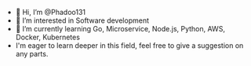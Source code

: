 - 👋 Hi, I’m @Phadoo131
- 👀 I’m interested in Software development
- 🌱 I’m currently learning Go, Microservice, Node.js, Python, AWS, Docker, Kubernetes
- I'm eager to learn deeper in this field, feel free to give a suggestion on any parts.


<!---
Phadoo131/Phadoo131 is a ✨ special ✨ repository because its `README.md` (this file) appears on your GitHub profile.
You can click the Preview link to take a look at your changes.
--->
